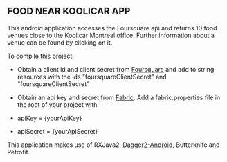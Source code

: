 ## FOOD NEAR KOOLICAR APP

This android application accesses the Foursquare api and returns 10 food venues close to
the Koolicar Montreal office. Further information about a venue can be found by
clicking on it.

To compile this project:

- Obtain a client id and client secret from [Foursquare](https://developer-test.foursquare.com/docs)
and add to string resources with the ids "foursquareClientSecret" and "foursquareClientSecret"
- Obtain an api key and secret from [Fabric](https://docs.fabric.io/android/fabric/settings/api-keys.html). Add a fabric.properties file in the root of your project with

 - apiKey = {yourApiKey}

 - apiSecret = {yourApiSecret}


This application makes use of RXJava2, [Dagger2-Android](https://google.github.io/dagger/android.html),
Butterknife and Retrofit.

